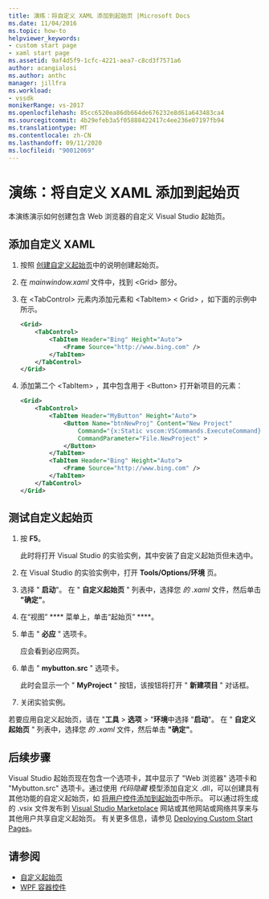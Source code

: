 ```yaml
---
title: 演练：将自定义 XAML 添加到起始页 |Microsoft Docs
ms.date: 11/04/2016
ms.topic: how-to
helpviewer_keywords:
- custom start page
- xaml start page
ms.assetid: 9af4d5f9-1cfc-4221-aea7-c8cd3f7571a6
author: acangialosi
ms.author: anthc
manager: jillfra
ms.workload:
- vssdk
monikerRange: vs-2017
ms.openlocfilehash: 85cc6520ea86db664de676232e8d61a643483ca4
ms.sourcegitcommit: 4b29efeb3a5f05888422417c4ee236e07197fb94
ms.translationtype: MT
ms.contentlocale: zh-CN
ms.lasthandoff: 09/11/2020
ms.locfileid: "90012069"
---
```

# <a name="walkthrough-add-custom-xaml-to-the-start-page"></a>演练：将自定义 XAML 添加到起始页

本演练演示如何创建包含 Web 浏览器的自定义 Visual Studio 起始页。

## <a name="add-custom-xaml"></a>添加自定义 XAML

1. 按照 [创建自定义起始页](../extensibility/creating-a-custom-start-page.md)中的说明创建起始页。

2. 在 *mainwindow.xaml* 文件中，找到 \<Grid> 部分。

3. 在 \<TabControl> 元素内添加元素和 \<TabItem> \< Grid> ，如下面的示例中所示。

    ```xml
    <Grid>
        <TabControl>
            <TabItem Header="Bing" Height="Auto">
                <Frame Source="http://www.bing.com" />
            </TabItem>
        </TabControl>
    </Grid>
    ```

4. 添加第二个 \<TabItem> ，其中包含用于 \<Button> 打开新项目的元素：

    ```xml
    <Grid>
        <TabControl>
            <TabItem Header="MyButton" Height="Auto">
                <Button Name="btnNewProj" Content="New Project"
                    Command="{x:Static vscom:VSCommands.ExecuteCommand}"
                    CommandParameter="File.NewProject" >
                </Button>
            </TabItem>
            <TabItem Header="Bing" Height="Auto">
                <Frame Source="http://www.bing.com" />
            </TabItem>
        </TabControl>
    </Grid>
    ```

## <a name="test-the-custom-start-page"></a>测试自定义起始页

1. 按 **F5**。

     此时将打开 Visual Studio 的实验实例，其中安装了自定义起始页但未选中。

2. 在 Visual Studio 的实验实例中，打开 **Tools/Options/环境** 页。

3. 选择 " **启动**"。 在 " **自定义起始页** " 列表中，选择您 *的 .xaml* 文件，然后单击 **"确定"**。

4. 在“视图” **** 菜单上，单击“起始页” ****。

5. 单击 " **必应** " 选项卡。

     应会看到必应网页。

6. 单击 " **mybutton.src** " 选项卡。

     此时会显示一个 " **MyProject** " 按钮，该按钮将打开 " **新建项目** " 对话框。

7. 关闭实验实例。

若要应用自定义起始页，请在 "**工具**  >  **选项**  >  "**环境**中选择 "**启动**"。 在 " **自定义起始页** " 列表中，选择您 *的 .xaml* 文件，然后单击 **"确定"**。

## <a name="next-steps"></a>后续步骤

Visual Studio 起始页现在包含一个选项卡，其中显示了 "Web 浏览器" 选项卡和 "Mybutton.src" 选项卡。通过使用 *代码隐藏* 模型添加自定义 .dll，可以创建具有其他功能的自定义起始页，如 [将用户控件添加到起始页](../extensibility/adding-user-control-to-the-start-page.md)中所示。 可以通过将生成的 .vsix 文件发布到 [Visual Studio Marketplace](https://marketplace.visualstudio.com/) 网站或其他网站或网络共享来与其他用户共享自定义起始页。 有关更多信息，请参见 [Deploying Custom Start Pages](../extensibility/deploying-custom-start-pages.md)。

## <a name="see-also"></a>请参阅

- [自定义起始页](../ide/customizing-the-start-page-for-visual-studio.md)
- [WPF 容器控件](/previous-versions/bb675291(v=vs.110))